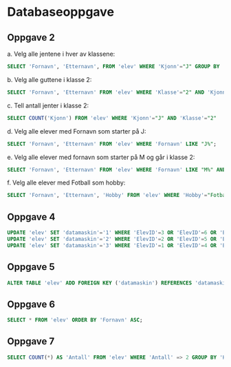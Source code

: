 # Databaseoppgave

## Oppgave 2

a. Velg alle jentene i hver av klassene:

```sql
SELECT 'Fornavn', 'Etternavn', FROM 'elev' WHERE 'Kjonn'="J" GROUP BY 'Klasse';
```

b. Velg alle guttene i klasse 2:

```sql
SELECT 'Fornavn', 'Etternavn' FROM 'elev' WHERE 'Klasse'="2" AND 'Kjonn'="G"
```

c. Tell antall jenter i klasse 2:

```sql
SELECT COUNT('Kjonn') FROM 'elev' WHERE 'Kjonn'="J" AND 'Klasse'="2"
```

d. Velg alle elever med Fornavn som starter på J:

```sql
SELECT 'Fornavn', 'Etternavn' FROM 'elev' WHERE 'Fornavn' LIKE "J%";
```

e. Velg alle elever med fornavn som starter på M og går i klasse 2:

```sql
SELECT 'Fornavn', 'Etternavn' FROM 'elev' WHERE 'Fornavn' LIKE "M%" AND 'Klasse'="2";
```

f. Velg alle elever med Fotball som hobby:

```sql
SELECT 'Fornavn', 'Etternavn', 'Hobby' FROM 'elev' WHERE 'Hobby'="Fotball";
```

## Oppgave 4

```sql
UPDATE 'elev' SET 'datamaskin'='1' WHERE 'ElevID'=3 OR 'ElevID'=6 OR 'ElevID'=9;
UPDATE 'elev' SET 'datamaskin'='2' WHERE 'ElevID'=2 OR 'ElevID'=5 OR 'ElevID'=8;
UPDATE 'elev' SET 'datamaskin'='3' WHERE 'ElevID'=1 OR 'ElevID'=4 OR 'ElevID'=7 OR 'ElevID'=10;
```

## Oppgave 5

```sql
ALTER TABLE 'elev' ADD FOREIGN KEY ('datamaskin') REFERENCES 'datamaskin'('DatamaskinID');
```

## Oppgave 6

```sql
SELECT * FROM 'elev' ORDER BY 'Fornavn' ASC;
```

## Oppgave 7

```sql
SELECT COUNT(*) AS 'Antall' FROM 'elev' WHERE 'Antall' => 2 GROUP BY 'Klasse'; 
```
